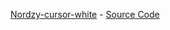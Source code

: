 [Nordzy-cursor-white](list/Nordzy-cursors-white.tar.gz) - [Source Code](https://github.com/guillaumeboehm/Nordzy-cursors)
